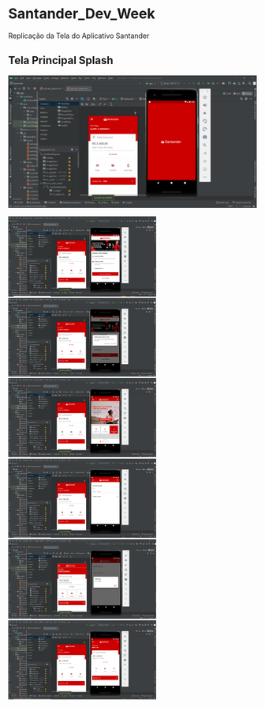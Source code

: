 # Santander_Dev_Week
 Replicação da Tela do Aplicativo Santander

## Tela Principal Splash
<img src="https://github.com/mathfirewall/Santander_Dev_Week/blob/main/video/principal.png"></img>

<img src="https://github.com/mathfirewall/Santander_Dev_Week/blob/main/video/segunda.png" width="300"> </img><img src="https://github.com/mathfirewall/Santander_Dev_Week/blob/main/video/terceira.png" width="300">  </img><img src="https://github.com/mathfirewall/Santander_Dev_Week/blob/main/video/quarta.png" width="300"></img>
<img src="https://github.com/mathfirewall/Santander_Dev_Week/blob/main/video/quinta.png" width="300"></img>  <img src="https://github.com/mathfirewall/Santander_Dev_Week/blob/main/video/sexta.png" width="300"></img>  <img src="https://github.com/mathfirewall/Santander_Dev_Week/blob/main/video/setima.png" width="300"></img>



